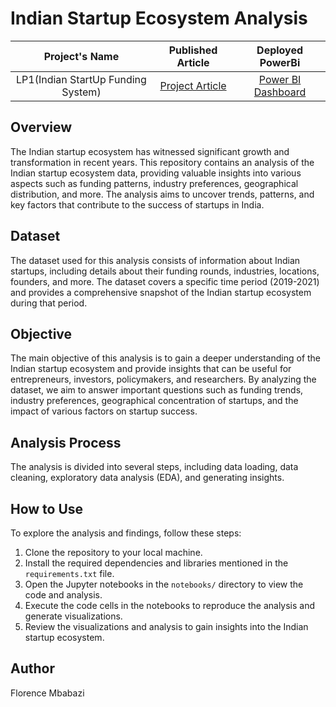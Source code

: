 # Indian Startup Ecosystem Analysis

 | Project's Name | Published Article  | Deployed PowerBi |
|:--------------:|:--------------:|:--------------:|
| LP1(Indian StartUp Funding System)  |[Project Article](https://www.linkedin.com/pulse/indian-startup-funding-ecosystem-in-depth-analysis-from-mbabazi) |    [Power BI Dashboard](https://app.powerbi.com/groups/me/reports/1acbe819-d7c5-4b60-bd27-534671ddb81b/ReportSection?experience=power-bi)|

## Overview

The Indian startup ecosystem has witnessed significant growth and transformation in recent years. This repository contains an analysis of the Indian startup ecosystem data, providing valuable insights into various aspects such as funding patterns, industry preferences, geographical distribution, and more. The analysis aims to uncover trends, patterns, and key factors that contribute to the success of startups in India.

## Dataset

The dataset used for this analysis consists of information about Indian startups, including details about their funding rounds, industries, locations, founders, and more. The dataset covers a specific time period (2019-2021) and provides a comprehensive snapshot of the Indian startup ecosystem during that period.

## Objective

The main objective of this analysis is to gain a deeper understanding of the Indian startup ecosystem and provide insights that can be useful for entrepreneurs, investors, policymakers, and researchers. By analyzing the dataset, we aim to answer important questions such as funding trends, industry preferences, geographical concentration of startups, and the impact of various factors on startup success.

## Analysis Process

The analysis is divided into several steps, including data loading, data cleaning, exploratory data analysis (EDA), and generating insights.

## How to Use

To explore the analysis and findings, follow these steps:

1. Clone the repository to your local machine.
2. Install the required dependencies and libraries mentioned in the `requirements.txt` file.
3. Open the Jupyter notebooks in the `notebooks/` directory to view the code and analysis.
4. Execute the code cells in the notebooks to reproduce the analysis and generate visualizations.
5. Review the visualizations and analysis to gain insights into the Indian startup ecosystem.


## Author

Florence Mbabazi





